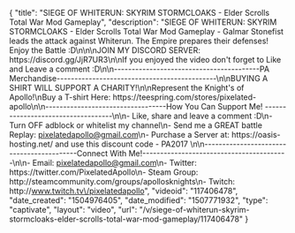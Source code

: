 {
    "title": "SIEGE OF WHITERUN: SKYRIM STORMCLOAKS - Elder Scrolls Total War Mod Gameplay",
    "description": "SIEGE OF WHITERUN: SKYRIM STORMCLOAKS - Elder Scrolls Total War Mod Gameplay - Galmar Stonefist leads the attack against Whiterun. The Empire prepares their defenses! Enjoy the Battle :D\n\n\nJOIN MY DISCORD SERVER: https:\/\/discord.gg\/JjR7UR3\n\nIf you enjoyed the video don't forget to Like and Leave a comment :D\n\n-----------------------------------------PA Merchandise---------------------------------------------\n\nBUYING A SHIRT WILL SUPPORT A CHARITY!\n\nRepresent the Knight's of Apollo!\nBuy a T-shirt Here: https:\/\/teespring.com\/stores\/pixelated-apollo\n\n----------------------------------How You Can Support Me! -----------------------------------\n\n- Like, share and leave a comment :D\n- Turn OFF adblock or whitelist my channel\n- Send me a GREAT battle Replay: pixelatedapollo@gmail.com\n- Purchase a Server at: https:\/\/oasis-hosting.net\/ and use this discount code - PA2017 \n\n------------------------------------------Connect With Me!-----------------------------------------\n\n- Email: pixelatedapollo@gmail.com\n- Twitter: https:\/\/twitter.com\/PixelatedApollo\n- Steam Group:  http:\/\/steamcommunity.com\/groups\/apollosknights\n- Twitch: http:\/\/www.twitch.tv\/pixelatedapollo",
    "videoid": "117406478",
    "date_created": "1504976405",
    "date_modified": "1507771932",
    "type": "captivate",
    "layout": "video",
    "url": "\/v\/siege-of-whiterun-skyrim-stormcloaks-elder-scrolls-total-war-mod-gameplay\/117406478"
}